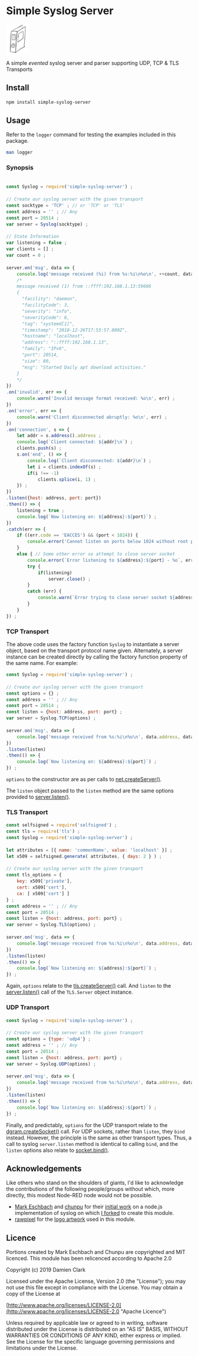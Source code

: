 # Simple Syslog Server

[![Simple Syslog Server](syslog-sml.png)](https://pixabay.com/photo-3685581/)

A simple _evented_ syslog server and parser supporting UDP, TCP & TLS Transports

## Install

```sh
npm install simple-syslog-server
```

## Usage

Refer to the `logger` command for testing the examples included in this package.

```bash
man logger
```

### Synopsis
```js

const Syslog = require('simple-syslog-server') ;

// Create our syslog server with the given transport
const socktype = 'TCP' ; // or 'TCP' or 'TLS'
const address = '' ; // Any
const port = 20514 ;
var server = Syslog(socktype) ;

// State Information
var listening = false ;
var clients = [] ;
var count = 0 ;

server.on('msg', data => {
	console.log('message received (%i) from %s:%i\n%o\n', ++count, data.address, data.port, data) ;
	/*
	message received (1) from ::ffff:192.168.1.13:59666
	{
	  "facility": "daemon",
	  "facilityCode": 3,
	  "severity": "info",
	  "severityCode": 6,
	  "tag": "systemd[1]",
	  "timestamp": "2018-12-26T17:53:57.000Z",
	  "hostname": "localhost",
	  "address": "::ffff:192.168.1.13",
	  "family": "IPv6",
	  "port": 20514,
	  "size": 80,
	  "msg": "Started Daily apt download activities."
	}	
	*/
})
.on('invalid', err => {
	console.warn('Invalid message format received: %o\n', err) ;
})
.on('error', err => {
	console.warn('Client disconnected abruptly: %o\n', err) ;
})
.on('connection', s => {
	let addr = s.address().address ;
	console.log(`Client connected: ${addr}\n`) ;
	clients.push(s) ;
	s.on('end', () => {
		console.log(`Client disconnected: ${addr}\n`) ;
		let i = clients.indexOf(s) ;
		if(i !== -1)
			clients.splice(i, 1) ;
	}) ;
})
.listen({host: address, port: port})
.then(() => {
	listening = true ;
	console.log(`Now listening on: ${address}:${port}`) ;
})
.catch(err => {
	if ((err.code == 'EACCES') && (port < 1024)) {
		console.error('Cannot listen on ports below 1024 without root permissions. Select a higher port number: %o', err) ;
	}
	else { // Some other error so attempt to close server socket
		console.error(`Error listening to ${address}:${port} - %o`, err) ;
		try {
			if(listening)
				server.close() ;
		}
		catch (err) {
			console.warn(`Error trying to close server socket ${address}:${port} - %o`, err) ;
		}
	}
}) ;

```

### TCP Transport
The above code uses the factory function `Syslog` to instantiate a server object, based on the transport protocol name given.  Alternately, a server instance can be created directly by calling the factory function property of the same name.  For example:

```js
const Syslog = require('simple-syslog-server') ;

// Create our syslog server with the given transport
const options = {} ;
const address = '' ; // Any
const port = 20514 ;
const listen = {host: address, port: port} ;
var server = Syslog.TCP(options) ;

server.on('msg', data => {
	console.log('message received from %s:%i\n%o\n', data.address, data.port, data) ;
})
.listen(listen)
.then(() => {
	console.log(`Now listening on: ${address}:${port}`) ;
}) ;


```
`options` to the constructor are as per calls to [net.createServer()](https://nodejs.org/api/net.html#net_net_createserver_options_connectionlistener "net.createServer"). 

The `listen` object passed to the `listen` method are the same options provided to [server.listen()](http://nodejs.org/api/net.html#net_server_listen "server.listen").

### TLS Transport

```js
const selfsigned = require('selfsigned') ;
const tls = require('tls') ;
const Syslog = require('simple-syslog-server') ;

let attributes = [{ name: 'commonName', value: 'localhost' }] ;
let x509 = selfsigned.generate( attributes, { days: 2 } ) ;

// Create our syslog server with the given transport
const tls_options = {
	key: x509['private'],
	cert: x509['cert'],
	ca: [ x509['cert'] ]
} ;
const address = '' ; // Any
const port = 20514 ;
const listen = {host: address, port: port} ;
var server = Syslog.TLS(options) ;

server.on('msg', data => {
	console.log('message received from %s:%i\n%o\n', data.address, data.port, data) ;
})
.listen(listen)
.then(() => {
	console.log(`Now listening on: ${address}:${port}`) ;
}) ;


```

Again, `options` relate to the [tls.createServer()](http://nodejs.org/api/tls.html#tls_tls_createserver_options_secureconnectionlistener "tls.createServer") call.  And `listen` to the [server.listen()](https://nodejs.org/api/tls.html#tls_server_listen) call of the `TLS.Server` object instance.

### UDP Transport


```js
const Syslog = require('simple-syslog-server') ;

// Create our syslog server with the given transport
const options = {type: 'udp4'} ;
const address = '' ; // Any
const port = 20514 ;
const listen = {host: address, port: port} ;
var server = Syslog.UDP(options) ;

server.on('msg', data => {
	console.log('message received from %s:%i\n%o\n', data.address, data.port, data) ;
})
.listen(listen)
.then(() => {
	console.log(`Now listening on: ${address}:${port}`) ;
}) ;


```

Finally, and predictably, `options` for the UDP transport relate to the [dgram.createSocket()](http://nodejs.org/api/dgram.html#dgram_dgram_createsocket_options_callback "dgram.createSocket") call.  For UDP sockets, rather than `listen`, they `bind` instead.  However, the principle is the same as other transport types.  Thus, a call to syslog `server.listen` method is identical to calling `bind`, and the `listen` options also relate to [socket.bind()](https://nodejs.org/api/dgram.html#dgram_socket_bind_port_address_callback).

## Acknowledgements

Like others who stand on the shoulders of giants, I'd like to acknowledge
the contributions of the following people/groups without which, more directly,
this modest Node-RED node would not be possible.

- [Mark Eschbach](https://github.com/meschbach "Mark Eschbach") and [chunpu](https://github.com/chunpu "chunpu") for their [initial work](https://github.com/meschbach/syslogd) on a node.js implementation of syslog on which [I forked](https://github.com/damoclark/simple-syslog-server "simple syslog server") to create this module.
- [rawpixel](https://pixabay.com/en/users/rawpixel-4283981/) for the [logo artwork](https://pixabay.com/en/graphic-icon-folder-data-file-3685581/) used in this module. 

## Licence

Portions created by Mark Eschbach and Chunpu are copyrighted and MIT licenced.  This module has been relicenced according to Apache 2.0

Copyright (c) 2019 Damien Clark

Licensed under the Apache License, Version 2.0 (the "License"); you may not use this file except in compliance with the License. You may obtain a copy of the License at

[http://www.apache.org/licenses/LICENSE-2.0](http://www.apache.org/licenses/LICENSE-2.0 "Apache Licence")

Unless required by applicable law or agreed to in writing, software distributed under the License is distributed on an "AS IS" BASIS, WITHOUT WARRANTIES OR CONDITIONS OF ANY KIND, either express or implied. See the License for the specific language governing permissions and limitations under the License.

